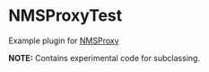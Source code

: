 # NMSProxyTest
Example plugin for [NMSProxy](https://github.com/theminecoder/NMSProxy)

**NOTE:** Contains experimental code for subclassing.